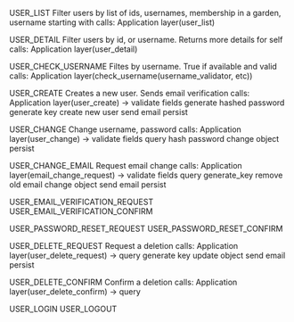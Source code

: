 USER_LIST
Filter users by list of ids, usernames, membership in a garden, username starting with
calls:
Application layer(user_list)

USER_DETAIL
Filter users by id, or username. Returns more details for self
calls:
Application layer(user_detail)

USER_CHECK_USERNAME
Filtes by username. True if available and valid
calls:
Application layer(check_username(username_validator, etc))

USER_CREATE
Creates a new user. Sends email verification
calls:
Application layer(user_create) ->
validate fields
generate hashed password
generate key
create new user
send email
persist

USER_CHANGE
Change username, password
calls:
Application layer(user_change) ->
validate fields
query
hash password
change object
persist

USER_CHANGE_EMAIL
Request email change
calls:
Application layer(email_change_request) ->
validate fields
query
generate_key
remove old email
change object
send email
persist


USER_EMAIL_VERIFICATION_REQUEST
USER_EMAIL_VERIFICATION_CONFIRM

USER_PASSWORD_RESET_REQUEST
USER_PASSWORD_RESET_CONFIRM

USER_DELETE_REQUEST
Request a deletion
calls:
Application layer(user_delete_request) ->
query
generate key
update object
send email
persist

USER_DELETE_CONFIRM
Confirm a deletion
calls:
Application layer(user_delete_confirm) ->
query

USER_LOGIN
USER_LOGOUT